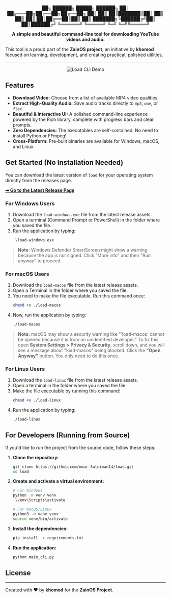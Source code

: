 <div align="center">
  
██╗      ██████╗  █████╗ ██████╗ 
██║     ██╔═══██╗██╔══██╗██╔══██╗
██║     ██║   ██║███████║██║  ██║
██║     ██║   ██║██╔══██║██║  ██║
███████╗╚██████╔╝██║  ██║██████╔╝
╚══════╝ ╚═════╝ ╚═╝  ╚═╝╚═════╝

**A simple and beautiful command-line tool for downloading YouTube videos and audio.**

</div>

This tool is a proud part of the **ZainOS project**, an initiative by **khomod** focused on learning, development, and creating practical, polished utilities.

---

<!-- 
TODO: Create a short GIF of the app in action and replace the image below.
It should show the welcome screen, entering a URL, selecting video, and the progress bar.
-->
<p align="center">
  <img src="https://i.postimg.cc/gcCT2qS2/Screenshot-2025-09-04-184544.png" alt="Load CLI Demo">
</p>

## Features

*   **Download Video:** Choose from a list of available MP4 video qualities.
*   **Extract High-Quality Audio:** Save audio tracks directly to `mp3`, `wav`, or `flac`.
*   **Beautiful & Interactive UI:** A polished command-line experience powered by the Rich library, complete with progress bars and clear prompts.
*   **Zero Dependencies:** The executables are self-contained. No need to install Python or FFmpeg!
*   **Cross-Platform:** Pre-built binaries are available for Windows, macOS, and Linux.

## Get Started (No Installation Needed)

You can download the latest version of `load` for your operating system directly from the releases page.

**[➡ Go to the Latest Release Page](https://github.com/omar-Suleiman14/load/releases/latest)**

### For Windows Users

1.  Download the `load-windows.exe` file from the latest release assets.
2.  Open a terminal (Command Prompt or PowerShell) in the folder where you saved the file.
3.  Run the application by typing:
    ```bash
    .\load-windows.exe
    ```
> **Note:** Windows Defender SmartScreen might show a warning because the app is not signed. Click "More info" and then "Run anyway" to proceed.

### For macOS Users

1.  Download the `load-macos` file from the latest release assets.
2.  Open a Terminal in the folder where you saved the file.
3.  You need to make the file executable. Run this command once:
    ```bash
    chmod +x ./load-macos
    ```
4.  Now, run the application by typing:
    ```bash
    ./load-macos
    ```
> **Note:** macOS may show a security warning like "'load-macos' cannot be opened because it is from an unidentified developer." To fix this, open **System Settings > Privacy & Security**, scroll down, and you will see a message about "load-macos" being blocked. Click the **"Open Anyway"** button. You only need to do this once.

### For Linux Users

1.  Download the `load-linux` file from the latest release assets.
2.  Open a terminal in the folder where you saved the file.
3.  Make the file executable by running this command:
    ```bash
    chmod +x ./load-linux
    ```
4.  Run the application by typing:
    ```bash
    ./load-linux
    ```

## For Developers (Running from Source)

If you'd like to run the project from the source code, follow these steps:

1.  **Clone the repository:**
    ```bash
    git clone https://github.com/omar-Suleiman14/load.git
    cd load
    ```
2.  **Create and activate a virtual environment:**
    ```bash
    # For Windows
    python -m venv venv
    .\venv\Scripts\activate

    # For macOS/Linux
    python3 -m venv venv
    source venv/bin/activate
    ```
3.  **Install the dependencies:**
    ```bash
    pip install -r requirements.txt
    ```
4.  **Run the application:**
    ```bash
    python main_cli.py
    ```

## License



---

Created with ❤️ by **khomod** for the **ZainOS Project**.
